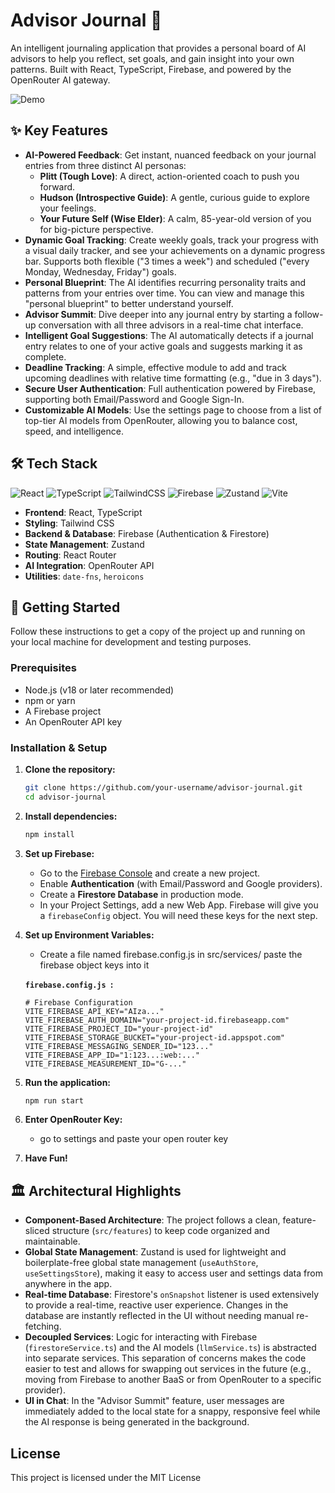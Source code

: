 # Advisor Journal 🧠

An intelligent journaling application that provides a personal board of AI advisors to help you reflect, set goals, and gain insight into your own patterns. Built with React, TypeScript, Firebase, and powered by the OpenRouter AI gateway.


![Demo](./demo.gif)


## ✨ Key Features

*   **AI-Powered Feedback**: Get instant, nuanced feedback on your journal entries from three distinct AI personas:
    *   **Plitt (Tough Love)**: A direct, action-oriented coach to push you forward.
    *   **Hudson (Introspective Guide)**: A gentle, curious guide to explore your feelings.
    *   **Your Future Self (Wise Elder)**: A calm, 85-year-old version of you for big-picture perspective.
*   **Dynamic Goal Tracking**: Create weekly goals, track your progress with a visual daily tracker, and see your achievements on a dynamic progress bar. Supports both flexible ("3 times a week") and scheduled ("every Monday, Wednesday, Friday") goals.
*   **Personal Blueprint**: The AI identifies recurring personality traits and patterns from your entries over time. You can view and manage this "personal blueprint" to better understand yourself.
*   **Advisor Summit**: Dive deeper into any journal entry by starting a follow-up conversation with all three advisors in a real-time chat interface.
*   **Intelligent Goal Suggestions**: The AI automatically detects if a journal entry relates to one of your active goals and suggests marking it as complete.
*   **Deadline Tracking**: A simple, effective module to add and track upcoming deadlines with relative time formatting (e.g., "due in 3 days").
*   **Secure User Authentication**: Full authentication powered by Firebase, supporting both Email/Password and Google Sign-In.
*   **Customizable AI Models**: Use the settings page to choose from a list of top-tier AI models from OpenRouter, allowing you to balance cost, speed, and intelligence.

## 🛠️ Tech Stack

![React](https://img.shields.io/badge/react-%2320232a.svg?style=for-the-badge&logo=react&logoColor=%2361DAFB)
![TypeScript](https://img.shields.io/badge/typescript-%23007ACC.svg?style=for-the-badge&logo=typescript&logoColor=white)
![TailwindCSS](https://img.shields.io/badge/tailwindcss-%2338B2AC.svg?style=for-the-badge&logo=tailwind-css&logoColor=white)
![Firebase](https://img.shields.io/badge/firebase-%23039BE5.svg?style=for-the-badge&logo=firebase)
![Zustand](https://img.shields.io/badge/zustand-%23000000.svg?style=for-the-badge&logo=react&logoColor=white)
![Vite](https://img.shields.io/badge/vite-%23646CFF.svg?style=for-the-badge&logo=vite&logoColor=white)

-   **Frontend**: React, TypeScript
-   **Styling**: Tailwind CSS
-   **Backend & Database**: Firebase (Authentication & Firestore)
-   **State Management**: Zustand
-   **Routing**: React Router
-   **AI Integration**: OpenRouter API
-   **Utilities**: `date-fns`, `heroicons`

## 🚀 Getting Started

Follow these instructions to get a copy of the project up and running on your local machine for development and testing purposes.

### Prerequisites

-   Node.js (v18 or later recommended)
-   npm or yarn
-   A Firebase project
-   An OpenRouter API key

### Installation & Setup

1.  **Clone the repository:**
    ```sh
    git clone https://github.com/your-username/advisor-journal.git
    cd advisor-journal
    ```

2.  **Install dependencies:**
    ```sh
    npm install
    ```

3.  **Set up Firebase:**
    *   Go to the [Firebase Console](https://console.firebase.google.com/) and create a new project.
    *   Enable **Authentication** (with Email/Password and Google providers).
    *   Create a **Firestore Database** in production mode.
    *   In your Project Settings, add a new Web App. Firebase will give you a `firebaseConfig` object. You will need these keys for the next step.

4.  **Set up Environment Variables:**
    *   Create a file named firebase.config.js in src/services/ paste the firebase object keys into it

    **`firebase.config.js `:**
    ```
    # Firebase Configuration
    VITE_FIREBASE_API_KEY="AIza..."
    VITE_FIREBASE_AUTH_DOMAIN="your-project-id.firebaseapp.com"
    VITE_FIREBASE_PROJECT_ID="your-project-id"
    VITE_FIREBASE_STORAGE_BUCKET="your-project-id.appspot.com"
    VITE_FIREBASE_MESSAGING_SENDER_ID="123..."
    VITE_FIREBASE_APP_ID="1:123...:web:..."
    VITE_FIREBASE_MEASUREMENT_ID="G-..."

    ```


5.  **Run the application:**
    ```sh
    npm run start
    ```

6. **Enter OpenRouter Key:**
    * go to settings and paste your open router key

7. **Have Fun!**


## 🏛️ Architectural Highlights

-   **Component-Based Architecture**: The project follows a clean, feature-sliced structure (`src/features`) to keep code organized and maintainable.
-   **Global State Management**: Zustand is used for lightweight and boilerplate-free global state management (`useAuthStore`, `useSettingsStore`), making it easy to access user and settings data from anywhere in the app.
-   **Real-time Database**: Firestore's `onSnapshot` listener is used extensively to provide a real-time, reactive user experience. Changes in the database are instantly reflected in the UI without needing manual re-fetching.
-   **Decoupled Services**: Logic for interacting with Firebase (`firestoreService.ts`) and the AI models (`llmService.ts`) is abstracted into separate services. This separation of concerns makes the code easier to test and allows for swapping out services in the future (e.g., moving from Firebase to another BaaS or from OpenRouter to a specific provider).
-   **UI in Chat**: In the "Advisor Summit" feature, user messages are immediately added to the local state for a snappy, responsive feel while the AI response is being generated in the background.

## License

This project is licensed under the MIT License